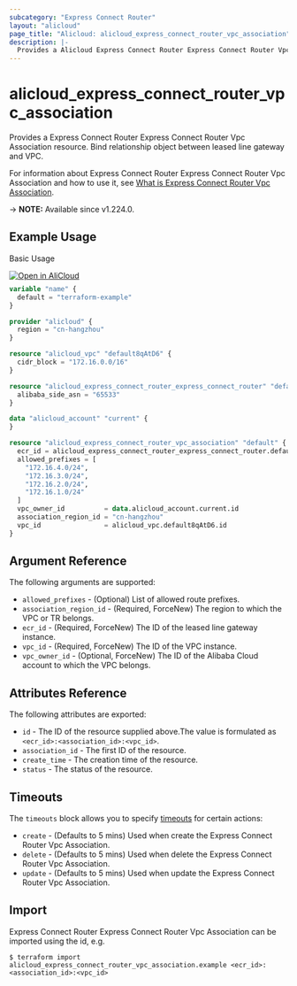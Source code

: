 ```yaml
---
subcategory: "Express Connect Router"
layout: "alicloud"
page_title: "Alicloud: alicloud_express_connect_router_vpc_association"
description: |-
  Provides a Alicloud Express Connect Router Express Connect Router Vpc Association resource.
---
```


# alicloud_express_connect_router_vpc_association

Provides a Express Connect Router Express Connect Router Vpc Association resource. Bind relationship object between leased line gateway and VPC.

For information about Express Connect Router Express Connect Router Vpc Association and how to use it, see [What is Express Connect Router Vpc Association](https://next.api.alibabacloud.com/api/ExpressConnectRouter/2023-09-01/CreateExpressConnectRouterAssociation).

-> **NOTE:** Available since v1.224.0.

## Example Usage

Basic Usage

<div style="display: block;margin-bottom: 40px;"><div class="oics-button" style="float: right;position: absolute;margin-bottom: 10px;">
  <a href="https://api.aliyun.com/api-tools/terraform?resource=alicloud_express_connect_router_vpc_association&exampleId=2453c592-867e-6ad0-2a20-e59a8e4f6a8b3fb1912c&activeTab=example&spm=docs.r.express_connect_router_vpc_association.0.2453c59286&intl_lang=EN_US" target="_blank">
    <img alt="Open in AliCloud" src="https://img.alicdn.com/imgextra/i1/O1CN01hjjqXv1uYUlY56FyX_!!6000000006049-55-tps-254-36.svg" style="max-height: 44px; max-width: 100%;">
  </a>
</div></div>

```terraform
variable "name" {
  default = "terraform-example"
}

provider "alicloud" {
  region = "cn-hangzhou"
}

resource "alicloud_vpc" "default8qAtD6" {
  cidr_block = "172.16.0.0/16"
}

resource "alicloud_express_connect_router_express_connect_router" "defaultM9YxGW" {
  alibaba_side_asn = "65533"
}

data "alicloud_account" "current" {
}

resource "alicloud_express_connect_router_vpc_association" "default" {
  ecr_id = alicloud_express_connect_router_express_connect_router.defaultM9YxGW.id
  allowed_prefixes = [
    "172.16.4.0/24",
    "172.16.3.0/24",
    "172.16.2.0/24",
    "172.16.1.0/24"
  ]
  vpc_owner_id          = data.alicloud_account.current.id
  association_region_id = "cn-hangzhou"
  vpc_id                = alicloud_vpc.default8qAtD6.id
}
```

## Argument Reference

The following arguments are supported:
* `allowed_prefixes` - (Optional) List of allowed route prefixes.
* `association_region_id` - (Required, ForceNew) The region to which the VPC or TR belongs.
* `ecr_id` - (Required, ForceNew) The ID of the leased line gateway instance.
* `vpc_id` - (Required, ForceNew) The ID of the VPC instance.
* `vpc_owner_id` - (Optional, ForceNew) The ID of the Alibaba Cloud account to which the VPC belongs.

## Attributes Reference

The following attributes are exported:
* `id` - The ID of the resource supplied above.The value is formulated as `<ecr_id>:<association_id>:<vpc_id>`.
* `association_id` - The first ID of the resource.
* `create_time` - The creation time of the resource.
* `status` - The status of the resource.

## Timeouts

The `timeouts` block allows you to specify [timeouts](https://www.terraform.io/docs/configuration-0-11/resources.html#timeouts) for certain actions:
* `create` - (Defaults to 5 mins) Used when create the Express Connect Router Vpc Association.
* `delete` - (Defaults to 5 mins) Used when delete the Express Connect Router Vpc Association.
* `update` - (Defaults to 5 mins) Used when update the Express Connect Router Vpc Association.

## Import

Express Connect Router Express Connect Router Vpc Association can be imported using the id, e.g.

```shell
$ terraform import alicloud_express_connect_router_vpc_association.example <ecr_id>:<association_id>:<vpc_id>
```